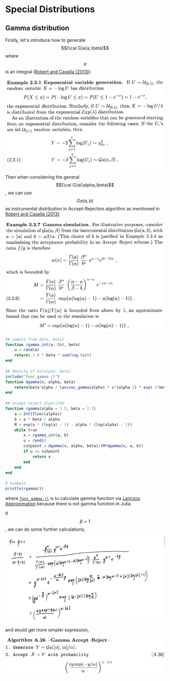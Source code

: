 # Special Distributions

## Gamma distribution

Firstly, let's introduce how to generate $${\cal G}a(a,\beta)$$ where $$a$$ is an integral ([Robert and Casella (2013)](https://www.springer.com/gp/book/9781475730715)).

![](ex-2-2-1.png)

Then when considering the general $${\cal G}a(\alpha,\beta)$$, we can use $${G}a(a, b)$$ as instrumental distribution in Accept-Rejection algorithm as mentioned in [Robert and Casella (2013)](https://www.springer.com/gp/book/9781475730715):

![](ex-3-3-7.png)

```julia
## sample from Ga(a, beta)
function rgamma_int(a::Int, beta)
    u = rand(a)
    return(-1.0 * beta * sum(log.(u)))
end

## density of Ga(alpha, beta)
include("func_gamma.jl")
function dgamma(x, alpha, beta)
    return(beta^alpha / lanczos_gamma(alpha) * x^(alpha-1) * exp(-1*beta*x))
end

## accept-reject algorithm
function rgamma(alpha = 1.5, beta = 2.1)
    a = Int(floor(alpha))
    b = a * beta / alpha
    M = exp(a * (log(a) - 1) - alpha * (log(alpha) - 1))
    while true
        x = rgamma_int(a, b)
        u = rand()
        cutpoint = dgamma(x, alpha, beta)/(M*dgamma(x, a, b))
        if u <= cutpoint
            return x
        end
    end
end

# example
println(rgamma())
```

where [`func_gamma.jl`](func_gamma.jl) is to calculate gamma function via [Lanczos Approximation](https://mrob.com/pub/ries/lanczos-gamma.html) because there is not gamma function in Julia.

If $$\beta=1$$, we can do some further calculations, 

![](gamma_beta_1.jpg)

and would get more simpler expression,

![](gamma_accept_reject.png)




